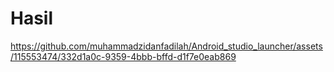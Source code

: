 # Hasil



https://github.com/muhammadzidanfadilah/Android_studio_launcher/assets/115553474/332d1a0c-9359-4bbb-bffd-d1f7e0eab869

